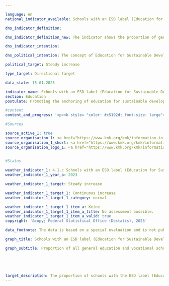 ```yaml
---

language: en        
national_indicator_available: Schools with an ESD label (Education for Sustainable Development)        

dns_indicator_definition:         

dns_indicator_definition_new: The indicator shows the proportion of general education and vocational schools (in %) that have at least one certification in the area of Education for Sustainable Development (from a set of ESD labels defined by the Länder Ministries of Education and Cultural Affairs). The ESD labels are intended to characterise a school's special commitment to anchoring Education for Sustainable Development (ESD) in lessons and school development.        

dns_indicator_intention:         

dns_political_intention: The concept of Education for Sustainable Development (ESD) aims to enable pupils to actively shape an ecologically compatible, economically efficient and socially just environment, taking into account global aspects, basic democratic principles and cultural diversity.        

political_target: Steady increase        

type_target: Directional target        

data_state: 15.01.2025        

indicator_name: Schools with an ESD label (Education for Sustainable Development)        
section: Education        
postulate: Promoting the anchoring of education for sustainable development in the education system        

#content         
content_and_progress: '<p><b style= "color: #c5192d; font-size: large">4.1.c Schools with an ESD label (Education for Sustainable Development)</b><br><br>Schools that incorporate sustainable principles into their teaching and school development can certify their commitment through various ESD (Education for Sustainable Development) labels. The indicator <i>Schools with a ESD Label</i>, introduced by the Federal Ministry of Education and Research (BMBF) and the Standing Conference of the Ministers of Education and Cultural Affairs of the Länder (KMK), records the proportion of schools awarded specific ESD labels. The first survey of this indicator was conducted between July and November 2024. It considered 27&nbsp;different ESD labels, seven of which are awarded nationwide and 20&nbsp;only in individual Länder. The labels were selected based on established criteria intended to reflect the integration of ESD into school and teaching development.<br><br>The results of the survey for the 2023/2024&nbsp;school year show that 3,556&nbsp;out of a total of 29,988&nbsp;public and private general and vocational schools in Germany hold a ESD label, corresponding to approximately 11.9% of all schools. Schools with multiple ESD certifications are only counted once as ESD-certified schools. The next survey is planned for the 2025/2026&nbsp;school year.<br><br>The criteria for inclusion and the pre-selection of ESD labels were developed by a working group comprising representatives from the federal government, the Länder, and academia. To be recognised as a ESD label, each label must meet specific requirements designed to ensure that ESD is embedded in teaching beyond basic curriculum requirements and is considered part of a holistic whole-school approach to development. Nationwide recognised ESD labels include, among others: the Club of Rome Schools label, Fairtrade Schools, Naturpark-Schule (Nature Park School), Schools for Earth, Umweltschule in Europa&nbsp;–&nbsp;Internationale Nachhaltigkeitsschule (Eco-Schools in Europe&nbsp;–&nbsp;International Sustainability School), UNESCO Associated Schools, and the <i>Verbraucherschule (Gold)</i> (Consumer School &#8209; Gold) label. Changes to the recognised labels, both in terms of their content requirements and the number of labels considered overall, will, despite the set selection criteria, affect the indicator’s informative value over time.<br><br>The qualitative significance of the indicator is limited due to the heterogeneous structure of the label system, as the various labels have different award criteria and therefore do not guarantee a uniform level of ESD integration. Furthermore, the indicator does not provide direct information about the success of Education for Sustainable Development or the actual knowledge imparted. Therefore, the number of certified schools alone cannot be used to infer the quality of ESD implementation. Likewise, this indicator does not allow any conclusions to be drawn about the proportion of pupils attending ESD-certified schools.<br><br>The politically set goal of increasing the share of schools with a ESD label (Education for Sustainable Development) cannot currently be assessed, as no longitudinal data are yet available.</p>'                

#Sources        

source_active_1: true
source_organisation_1: <a href="https://www.kmk.org/kmk/information-in-english.html" target="_blank" onclick="return confirm_alert('the Ministries of Education and Cultural Affairs of the federal states in cooperation with the Hessian State Statistical Office', 'En')">Ministries of Education and Cultural Affairs of the federal states in cooperation with the Hessian State Statistical Office</a>
source_organisation_1_short: <a href="https://www.kmk.org/kmk/information-in-english.html" target="_blank" onclick="return confirm_alert('the Ministries of Education and Cultural Affairs of the federal states in cooperation with the Hessian State Statistical Office', 'En')">Ministries of Education and Cultural Affairs of the federal states in cooperation with the Hessian State Statistical Office</a>
source_organisation_logo_1: <a href="https://www.kmk.org/kmk/information-in-english.html" target="_blank" onclick="return confirm_alert('the Ministries of Education and Cultural Affairs of the federal states in cooperation with the Hessian State Statistical Office', 'En')"><img src="https://dnsTestEnvironment.github.io/dns-indicators/public/OrgImgEn/kmk.png" alt="Ministries of Education and Cultural Affairs of the federal states in cooperation with the Hessian State Statistical Office" title=" Click here to visit the homepage of the organizationMinistries of Education and Cultural Affairs of the federal states in cooperation with the Hessian State Statistical Office" style="height:60px; width:148px; border:transparent"/></a>
        

#Status        

weather_indicator_1: 4.1.c Schools with an ESD label (Education for Sustainable Development)
weather_indicator_1_year_a: 2023

weather_indicator_1_target: Steady increase

weather_indicator_1_target_1: Continuous increase
weather_indicator_1_target_1_category: normal

weather_indicator_1_target_1_item_a: Keine
weather_indicator_1_target_1_item_a_title: No assessment possible.
weather_indicator_1_target_1_item_a_valid: true        
copyright: '&copy; Federal Statistical Office (Destatis), 2025'        

data_footnote: The data is based on a special evaluation and is not publicly available.        

graph_title: Schools with an ESD label (Education for Sustainable Development)        

graph_subtitle: Proportion of all general education and vocational schools        

        

                        

target_description: The proportion of schools with the ESD label (Education for Sustainable Development) should be increased.<br><br>• An assessment of indicator 4.1.c is not possible. Too few data points.<br><br>'        
---
```


